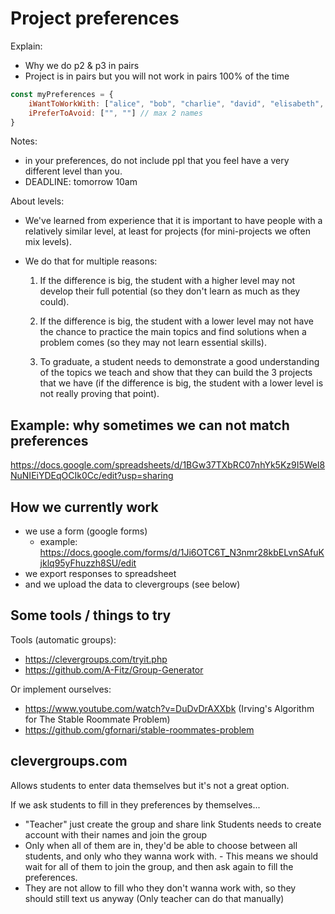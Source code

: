

# Project preferences

Explain:
- Why we do p2 & p3 in pairs
- Project is in pairs but you will not work in pairs 100% of the time


```js
const myPreferences = {
    iWantToWorkWith: ["alice", "bob", "charlie", "david", "elisabeth", "frank", "george"], // at least 7 names, ordered by preference
    iPreferToAvoid: ["", ""] // max 2 names
}

```

Notes: 
- in your preferences, do not include ppl that you feel have a very different level than you.
- DEADLINE: tomorrow 10am


About levels:

- We've learned from experience that it is important to have people with a relatively similar level, at least for projects (for mini-projects we often mix levels).

- We do that for multiple reasons:

  1. If the difference is big, the student with a higher level may not develop their full potential (so they don't learn as much as they could).

  2. If the difference is big, the student with a lower level may not have the chance to practice the main topics and find solutions when a problem comes (so they may not learn essential skills).

  3. To graduate, a student needs to demonstrate a good understanding of the topics we teach and show that they can build the 3 projects that we have (if the difference is big, the student with a lower level is not really proving that point).
    <!-- Note: if graduating is not a priority for you, let us know. -->




<!--  
@LT: 
- If we ask any student to do project individual, tell them asap 
- In some cases, this is also an option:
  - inform them in advance
  - ask them to still submit their preferences 
  - assess with the team (based on their preferences)
-->


## Example: why sometimes we can not match preferences

https://docs.google.com/spreadsheets/d/1BGw37TXbRC07nhYk5Kz9I5Wel8NuNIEiYDEqOCIk0Cc/edit?usp=sharing



## How we currently work

- we use a form (google forms)
  - example: https://docs.google.com/forms/d/1Ji6OTC6T_N3nmr28kbELvnSAfuKjklq95yFhuzzh8SU/edit
- we export responses to spreadsheet
- and we upload the data to clevergroups (see below)



## Some tools / things to try


Tools (automatic groups): 
- https://clevergroups.com/tryit.php
- https://github.com/A-Fitz/Group-Generator

Or implement ourselves:
- https://www.youtube.com/watch?v=DuDvDrAXXbk (Irving's Algorithm for The Stable Roommate Problem)
- https://github.com/gfornari/stable-roommates-problem





## clevergroups.com

Allows students to enter data themselves but it's not a great option.


If we ask students to fill in they preferences by themselves...
- "Teacher" just create the group and share link
Students needs to create account with their names and join the group
- Only when all of them are in, they'd be able to choose between all students, and only who they wanna work with. - This means we should wait for all of them to join the group, and then ask again to fill the preferences.
- They are not allow to fill who they don't wanna work with, so they should still text us anyway (Only teacher can do that manually)



